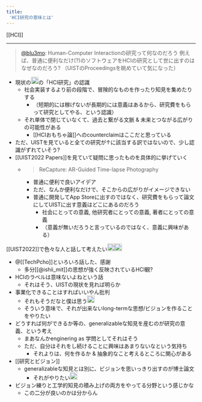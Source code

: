 ```yaml
---
title:
 'HCI研究の意味とは'
---
```


[[HCI]]



---
> [@blu3mo](https://twitter.com/blu3mo/status/1585776341009694720): Human-Computer Interactionの研究って何なのだろう
> 例えば、普通に便利なだけ(?)のソフトウェアをHCIの研究として世に出すのはなぜなのだろう?
> （UISTのProceedingsを眺めていて気になった）

- 現状の<img src='https://scrapbox.io/api/pages/blu3mo-public/blu3mo/icon' alt='blu3mo.icon' height="19.5"/>の「HCI研究」の認識
    - 社会実装するより前の段階で、冒険的なものを作ったり知見を集めたりする
        - （短期的には稼げないが長期的には意義はあるから、研究費をもらって研究としてやる、という認識）
    - それ単体で閉じていなくて、過去と繋がる文脈 & 未来とつながる広がりの可能性がある
        - [[HCIおもちゃ論]]へのcounterclaimはここだと思っている
- ただ、UISTを見ていると全ての研究が↑に該当する訳ではないので、少し認識がずれていそう?
- [[UIST2022 Papers]]を見ていて疑問に思ったものを具体的に挙げていく
    - >  ReCapture: AR-Guided Time-lapse Photography
        - 普通に便利で良いアイデア
        - ただ、なんか便利なだけで、そこからの広がりがイメージできない
        - 普通に開発してApp Storeに出すのではなく、研究費をもらって論文にしてUISTに出す意義はどこにあるのだろう
            - 社会にとっての意義, 他研究者にとっての意義, 著者にとっての意義
            - （意義が無いだろうと言っているのではなく、意義に興味がある）


[[UIST2022]]で色々な人と話して考えたい<img src='https://scrapbox.io/api/pages/blu3mo-public/blu3mo/icon' alt='blu3mo.icon' height="19.5"/><img src='https://scrapbox.io/api/pages/blu3mo-public/blu3mo/icon' alt='blu3mo.icon' height="19.5"/>
- @[[TechPcho]]といろいろ話した、感謝
    - 多分[[@ishii_mit]]の思想が強く反映されているHCI観?
- HCIのラベルは意味ないよねという話
    - それはそう、UISTの現状を見れば明らか
- 事業化できることはすればいいやん批判
    - それもそうだなと僕は思う<img src='https://scrapbox.io/api/pages/blu3mo-public/blu3mo/icon' alt='blu3mo.icon' height="19.5"/>
    - そういう意味で、それが出来ないlong-termな思想/ビジョンを作ることをやりたい
- どうすれば何ができるか等の、generalizableな知見を産むのが研究の意義、という考え
    - まあなんかenginering as 学問としてそれはそう
    - ただ、自分はそれをし続けることに興味はあまりないなという気持ち
        - それよりは、何を作るか & 抽象的なこと考えるところに関心がある
- [[研究とビジョン]]
    - generalizableな知見とは別に、ビジョンを思いっきり出すのが博士論文
        - それがやりたい<img src='https://scrapbox.io/api/pages/blu3mo-public/blu3mo/icon' alt='blu3mo.icon' height="19.5"/>
- ビジョン練りと工学的知見の積み上げの両方をやってる分野という感じかな
    - この二分が良いのかは分からん
